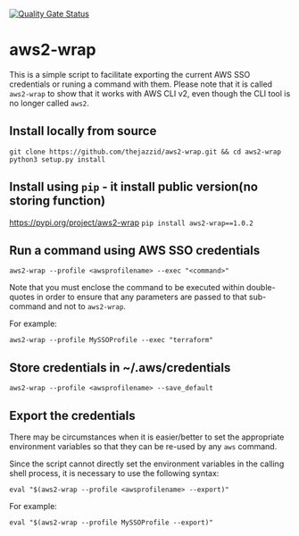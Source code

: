 [![Quality Gate Status](https://sonarcloud.io/api/project_badges/measure?project=linaro-its_aws2-wrap&metric=alert_status)](https://sonarcloud.io/dashboard?id=linaro-its_aws2-wrap)

# aws2-wrap
This is a simple script to facilitate exporting the current AWS SSO credentials or runing a command with them. Please note that it is called `aws2-wrap` to show that it works with AWS CLI v2, even though the CLI tool is no longer called `aws2`.

## Install locally from source
`
git clone https://github.com/thejazzid/aws2-wrap.git && cd aws2-wrap
python3 setup.py install
`

## Install using `pip` - it install public version(no storing function)
https://pypi.org/project/aws2-wrap
`pip install aws2-wrap==1.0.2`

## Run a command using AWS SSO credentials

`aws2-wrap --profile <awsprofilename> --exec "<command>"`

Note that you must enclose the command to be executed within double-quotes in order to ensure that any parameters are passed to that sub-command and not to `aws2-wrap`.

For example:

`aws2-wrap --profile MySSOProfile --exec "terraform"`

## Store credentials in ~/.aws/credentials

`aws2-wrap --profile <awsprofilename> --save_default`


## Export the credentials

There may be circumstances when it is easier/better to set the appropriate environment variables so that they can be re-used by any `aws` command.

Since the script cannot directly set the environment variables in the calling shell process, it is necessary to use the following syntax:

`eval "$(aws2-wrap --profile <awsprofilename> --export)"`

For example:

`eval "$(aws2-wrap --profile MySSOProfile --export)"`
